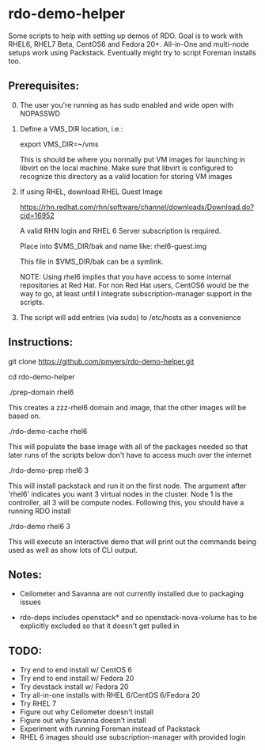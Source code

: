 rdo-demo-helper
===============

Some scripts to help with setting up demos of RDO.  Goal is to work with RHEL6,
RHEL7 Beta, CentOS6 and Fedora 20+.  All-in-One and multi-node setups work
using Packstack.  Eventually might try to script Foreman installs too.

Prerequisites:
--------------
0. The user you're running as has sudo enabled and wide open with NOPASSWD

1. Define a VMS_DIR location, i.e.:

   export VMS_DIR=~/vms

   This is should be where you normally put VM images for launching in libvirt
   on the local machine.  Make sure that libvirt is configured to recognize
   this directory as a valid location for storing VM images

2. If using RHEL, download RHEL Guest Image

   https://rhn.redhat.com/rhn/software/channel/downloads/Download.do?cid=16952

   A valid RHN login and RHEL 6 Server subscription is required.

   Place into $VMS_DIR/bak and name like:
   rhel6-guest.img

   This file in $VMS_DIR/bak can be a symlink.

   NOTE: Using rhel6 implies that you have access to some internal
   repositories at Red Hat.  For non Red Hat users, CentOS6 would be the way
   to go, at least until I integrate subscription-manager support in the
   scripts.

3. The script will add entries (via sudo) to /etc/hosts as a convenience

Instructions:
-------------

git clone https://github.com/pmyers/rdo-demo-helper.git

cd rdo-demo-helper

./prep-domain rhel6

  This creates a zzz-rhel6 domain and image, that the other images will be
  based on.

./rdo-demo-cache rhel6

  This will populate the base image with all of the packages needed so that
  later runs of the scripts below don't have to access much over the internet

./rdo-demo-prep rhel6 3

  This will install packstack and run it on the first node.  The argument
  after 'rhel6' indicates you want 3 virtual nodes in the cluster.  Node 1
  is the controller, all 3 will be compute nodes.  Following this, you should
  have a running RDO install

./rdo-demo rhel6 3

  This will execute an interactive demo that will print out the commands
  being used as well as show lots of CLI output.

Notes:
------

* Ceilometer and Savanna are not currently installed due to packaging issues

* rdo-deps includes openstack* and so openstack-nova-volume has to be 
  explicitly excluded so that it doesn't get pulled in

TODO:
-----

* Try end to end install w/ CentOS 6
* Try end to end install w/ Fedora 20
* Try devstack install w/ Fedora 20
* Try all-in-one installs with RHEL 6/CentOS 6/Fedora 20
* Try RHEL 7
* Figure out why Ceilometer doesn't install
* Figure out why Savanna doesn't install
* Experiment with running Foreman instead of Packstack
* RHEL 6 images should use subscription-manager with provided login
